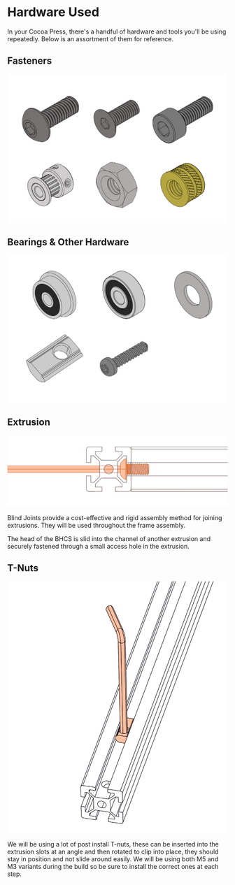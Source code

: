 # Hardware Used

In your Cocoa Press, there's a handful of hardware and tools you'll be using repeatedly. Below is an assortment of them for reference.

## Fasteners

![](../img/assembly/hardware/fasteners.png)

## Bearings & Other Hardware

![](../img/assembly/hardware/bearings_etc.png)

## Extrusion

![](../img/assembly/hardware/extrusion_2.png)

Blind Joints provide a cost-effective and rigid assembly method for joining extrusions. They will be used throughout the frame assembly.

The head of the BHCS is slid into the channel of another extrusion and securely fastened through a small access hole in the extrusion.

## T-Nuts

![](../img/assembly/hardware/t_nut_post_2.png)

We will be using a lot of post install T-nuts, these can be inserted into the extrusion slots at an angle and then rotated to clip into place, they should stay in position and not slide around easily. We will be using both M5 and M3 variants during the build so be sure to install the correct ones at each step.



